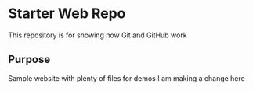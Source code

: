 # Starter Web Repo

This repository is for showing how Git and GitHub work

## Purpose

Sample website with plenty of files for demos
I am making a change here